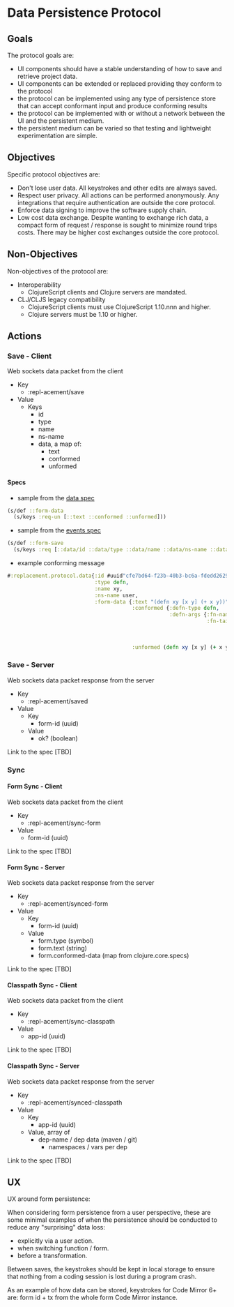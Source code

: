 # Data Persistence Protocol

## Goals
The protocol goals are:
- UI components should have a stable understanding of how to save and retrieve project data.
- UI components can be extended or replaced providing they conform to the protocol 
- the protocol can be implemented using any type of persistence store that can accept conformant input and produce conforming results
- the protocol can be implemented with or without a network between the UI and the persistent medium.
- the persistent medium can be varied so that testing and lightweight experimentation are simple.

## Objectives

Specific protocol objectives are:
- Don't lose user data. All keystrokes and other edits are always saved.
- Respect user privacy. All actions can be performed anonymously. Any integrations that require authentication are outside the core protocol.  
- Enforce data signing to improve the software supply chain.
- Low cost data exchange. Despite wanting to exchange rich data, a compact form of request / response is sought to minimize round trips costs. There may be higher cost exchanges outside the core protocol.

## Non-Objectives

Non-objectives of the protocol are:
- Interoperability
  - ClojureScript clients and Clojure servers are mandated.
- CLJ/CLJS legacy compatibility
  - ClojureScript clients must use ClojureScript 1.10.nnn and higher.
  - Clojure servers must be 1.10 or higher.

## Actions

### Save - Client

Web sockets data packet from the client
 
- Key
  - :repl-acement/save
- Value
  - Keys 
    - id
    - type
    - name
    - ns-name
    - data, a map of:
      - text
      - conformed
      - unformed

#### Specs

- sample from the [data spec](repl-shared/replacement/protocol/data.cljc)

```clojure
(s/def ::form-data
  (s/keys :req-un [::text ::conformed ::unformed]))
```

- sample from the [events spec](repl-shared/replacement/protocol/events.cljc)

```clojure
(s/def ::form-save
  (s/keys :req [::data/id ::data/type ::data/name ::data/ns-name ::data/form-data]))
```

- example conforming message

```clojure
#:replacement.protocol.data{:id #uuid"cfe7bd64-f23b-40b3-bc6a-fdedd26293d8",
                            :type defn,
                            :name xy,
                            :ns-name user,
                            :form-data {:text "(defn xy [x y] (+ x y))",
                                        :conformed {:defn-type defn,
                                                    :defn-args {:fn-name xy,
                                                                :fn-tail [:arity-1
                                                                          {:params {:args [[:local-symbol x]
                                                                                           [:local-symbol y]]},
                                                                           :body [:body [(+ x y)]]}]}},
                                        :unformed (defn xy [x y] (+ x y))}}
```

### Save - Server

Web sockets data packet response from the server

- Key
  - :repl-acement/saved
- Value
  - Key
    - form-id (uuid)
  - Value
    - ok? (boolean)

Link to the spec [TBD]

### Sync

#### Form Sync - Client

Web sockets data packet from the client

- Key
  - :repl-acement/sync-form
- Value
  - form-id (uuid)

Link to the spec [TBD]

#### Form Sync - Server

Web sockets data packet response from the server

- Key
    - :repl-acement/synced-form
- Value
    - Key
      - form-id (uuid)
    - Value
      - form.type (symbol)
      - form.text (string)
      - form.conformed-data (map from clojure.core.specs)

Link to the spec [TBD]

#### Classpath Sync - Client

Web sockets data packet from the client

- Key
  - :repl-acement/sync-classpath
- Value
  - app-id (uuid)

Link to the spec [TBD]

#### Classpath Sync - Server

Web sockets data packet response from the server

- Key
  - :repl-acement/synced-classpath
- Value
  - Key
    - app-id (uuid)
  - Value, array of
    - dep-name / dep data (maven / git)
      - namespaces / vars per dep

Link to the spec [TBD]

## UX

UX around form persistence:

When considering form persistence from a user perspective, these are some minimal examples of when the persistence should be conducted to reduce any "surprising" data loss:
- explicitly via a user action.
- when switching function / form.
- before a transformation.

Between saves, the keystrokes should be kept in local storage to ensure that nothing from a coding session is lost during a program crash. 

As an example of how data can be stored, keystrokes for Code Mirror 6+ are: form id + tx from the whole form Code Mirror instance.



